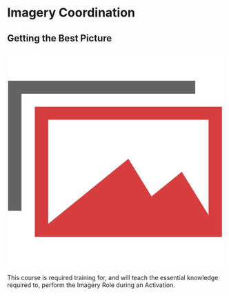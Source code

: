 # Imagery Coordination
## Getting the Best Picture
![Imagery Role Icon](imagery.png)

This course is required training for, and will teach the essential knowledge required to, perform the Imagery Role during an Activation.
